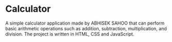 # Calculator
 A simple calculator application made by ABHISEK SAHOO that can perform basic arithmetic operations such as addition, subtraction, multiplication, and division. The project is written in HTML, CSS and JavaScript. 
